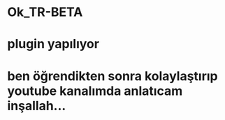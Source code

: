 # Ok_TR-BETA
# plugin yapılıyor
# ben öğrendikten sonra kolaylaştırıp youtube kanalımda anlatıcam inşallah...
